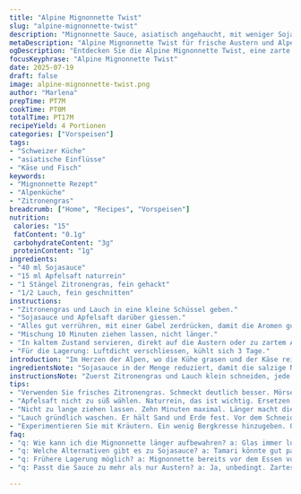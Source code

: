 ```yaml
---
title: "Alpine Mignonnette Twist"
slug: "alpine-mignonnette-twist"
description: "Mignonnette Sauce, asiatisch angehaucht, mit weniger Sojasauce, frischem Zitronengras anstelle von Ingwer, dazu Apfelsaft für leichte Süße. Lauch statt Frühlingszwiebeln. Kurz ziehen lassen, 10 Minuten. Kühlschrank, luftdicht, bis 3 Tage haltbar. Passt zu frischen Austern; auch zu Alpenthunfisch in der Pfanne möglich. Ein kleiner Hauch Asien in den Bergen."
metaDescription: "Alpine Mignonnette Twist für frische Austern und Alpenthun. Asiatische Gewürze treffen traditionelles Alpenessen im Herzen der Berge."
ogDescription: "Entdecken Sie die Alpine Mignonnette Twist, eine zarte Sauce mit asiatischem Flair – perfekt zu Austern und Alpenthun."
focusKeyphrase: "Alpine Mignonnette Twist"
date: 2025-07-19
draft: false
image: alpine-mignonnette-twist.png
author: "Marlena"
prepTime: PT7M
cookTime: PT0M
totalTime: PT17M
recipeYield: 4 Portionen
categories: ["Vorspeisen"]
tags:
- "Schweizer Küche"
- "asiatische Einflüsse"
- "Käse und Fisch"
keywords:
- "Mignonnette Rezept"
- "Alpenküche"
- "Zitronengras"
breadcrumb: ["Home", "Recipes", "Vorspeisen"]
nutrition: 
 calories: "15"
 fatContent: "0.1g"
 carbohydrateContent: "3g"
 proteinContent: "1g"
ingredients:
- "40 ml Sojasauce"
- "15 ml Apfelsaft naturrein"
- "1 Stängel Zitronengras, fein gehackt"
- "1/2 Lauch, fein geschnitten"
instructions:
- "Zitronengras und Lauch in eine kleine Schüssel geben."
- "Sojasauce und Apfelsaft darüber giessen."
- "Alles gut verrühren, mit einer Gabel zerdrücken, damit die Aromen gut rauskommen."
- "Mischung 10 Minuten ziehen lassen, nicht länger."
- "In kaltem Zustand servieren, direkt auf die Austern oder zu zartem Appenzeller-Käse."
- "Für die Lagerung: Luftdicht verschliessen, kühlt sich 3 Tage."
introduction: "Im Herzen der Alpen, wo die Kühe grasen und der Käse reift im kühlen Keller, sind simpel gewürzte Saucen oft der Stern auf dem Teller. Eine Mignonnette, ganz alpine Art, aber mit asiatischem Hauch. Wir nehmen weniger Sojasauce, ziehen den Zitronengras-Igel vorbei statt Ingwer-Pfote. Lauch statt Frühlingszwiebeln – schmeckt mehr nach Bergwiese als nach Stadtmarkt. Die Mischung kurz ziehen lassen, zehn Minuten genügen, damit die Alpenaromen frieren in der Zeit. Passt zu frischen Austern aus einem versteckten Bergsee oder zu einem schön angebratenen Alpenthunfilet mit einer Kruste aus Kräutern. Natürlich eiskalt servieren, wie die kalten Winde in der Nacht. Eingepackt in ein luftdichtes Glas, hält sich die Mignonnette bis zu drei Tage, bereit, Gäste zu verwöhnen – im Alpenstil halt."
ingredientsNote: "Sojasauce in der Menge reduziert, damit die salzige Note nicht den Käse oder die Austern überdeckt. Apfelsaft reintun, die Süße bringt Balance und erinnert an die reifen Alpenfrüchte. Zitronengras ersetzt Ingwer – milder, zugleich sehr duftend, passt zur frischen Bergluft und zum langsamen Kochen mit viel Geduld. Lauch ersetzt Frühlingszwiebeln, gibt mehr Textur. Alles fein schneiden, damit die Aromen sich gut vermischen. Ohne Zucker, ohne Zusatzstoffe. Nur natürliche Zutaten, wie man sie in den Alpen gern verwendet. Kurz ziehen lassen, der Geschmack bleibt lebendig, nicht dumpf. Frischer Zitronenzestenabrieb wäre eine zusätzliche Idee, für den gewissen Kick."
instructionsNote: "Zuerst Zitronengras und Lauch klein schneiden, jede Erinnerung an grob hacken verbannen. In eine gläserne Schüssel, die hält die Kälte besser. Sojasauce abmessen, dann Apfelsaft. Nicht zu viel, sonst wird’s zu süss. Alles vermischen, mit einer Gabel leicht zerdrücken, man will ja die Aromen freisetzen, nicht matschen. Kurzes Warten, 10 Minuten reichen, länger zieht er zu scharf. Kalt servieren, denn warm verbrennt der Zitronengrasduft. Paart sich bestens mit frischen Austern, die man in den Bergen selten, aber wenn dann richtig gut essen kann. Oder auf einem Stück frischem Appenzeller Brot mit Butter – Kontrastprogramm zu naturbelassenem Sortiment aus der Molkerei. Aufbewahrung in Glas, luftdicht, kühl – so bleibt die Mignonnette frisch bis zu drei Tagen. Nicht zu lange stehen lassen, sonst kommt die Zeit der Bitterstoffe."
tips:
- "Verwenden Sie frisches Zitronengras. Schmeckt deutlich besser. Mörsern wäre eine Option. Mehr Aroma. Achten Sie darauf, richtig fein schneiden."
- "Apfelsaft nicht zu süß wählen. Naturrein, das ist wichtig. Ersetzen Sie nach Belieben durch Birnensaft. Geht auch, aber Geschmack ändert sich."
- "Nicht zu lange ziehen lassen. Zehn Minuten maximal. Länger macht die Sauce schärfer. Kühl servieren, besonders bei den warmen Temperaturen."
- "Lauch gründlich waschen. Er hält Sand und Erde fest. Vor dem Schneiden gut trocknen. So bleibt alles sauber und frisch."
- "Experimentieren Sie mit Kräutern. Ein wenig Bergkresse hinzugeben. Oder auch eine Prise etwas weniger Alltagsgewürze. Macht viel aus."
faq:
- "q: Wie kann ich die Mignonnette länger aufbewahren? a: Glas immer luftdicht. Kühlen ist wichtig. Maximal drei Tage. Wenn mehr, verschenken."
- "q: Welche Alternativen gibt es zu Sojasauce? a: Tamari könnte gut passen. Für glutenfrei. Aber die Salzigkeit muss dann passen."
- "q: Frühere Lagerung möglich? a: Mignonnette bereits vor dem Essen vorbereiten? Ja, machen viele. Aber frisch schmeckt immer besser."
- "q: Passt die Sauce zu mehr als nur Austern? a: Ja, unbedingt. Zartes Fleisch. Zu Käseplatten auch. Gute Kombi mit Appenzeller."

---
```

